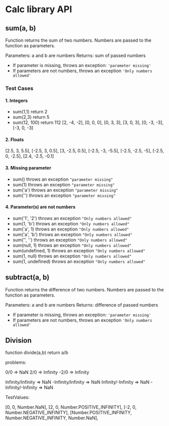# Calc library API

## **sum(a, b)**

Function returns the sum of two numbers. Numbers are passed to the function as parameters.

Parameters: a and b are numbers
Returns: sum of passed numbers

- If parameter is missing, throws an exception: `'parameter missing'`
- If parameters are not numbers, throws an exception `'Only numbers allowed'`

### Test Cases

#### 1. Integers

- sum(1,1) return 2
- sum(2,3) return 5
- sum(12, 100) return 112
  [2, -4, -2],
  [0, 0, 0],
  [0, 3, 3],
  [3, 0, 3],
  [0, -3, -3],
  [-3, 0, -3]

#### 2. Floats

[2.5, 3, 5.5],
[-2.5, 3, 0.5],
[3, -2.5, 0.5],
[-2.5, -3, -5.5],
[-2.5, -2.5, -5],
[-2.5, 0, -2.5],
[2.4, -2.5, -0.1]

#### 3. Missing parameter

- sum() throws an exception `"parameter missing"`
- sum(1) throws an exception `"parameter missing"`
- sum('a') throws an exception `"parameter missing"`
- sum('') throws an exception `"parameter missing"`

#### 4. Parameter(s) are not numbers

- sum('1', '2') throws an exception `"Only numbers allowed"`
- sum(1, 'b') throws an exception `"Only numbers allowed"`
- sum('a', 1) throws an exception `"Only numbers allowed"`
- sum('a', 'b') throws an exception `"Only numbers allowed"`
- sum('', '') throws an exception `"Only numbers allowed"`
- sum(null, 1) throws an exception `"Only numbers allowed"`
- sum(undefined, 1) throws an exception `"Only numbers allowed"`
- sum(1, null) throws an exception `"Only numbers allowed"`
- sum(1, undefined) throws an exception `"Only numbers allowed"`

## **subtract(a, b)**

Function returns the difference of two numbers. Numbers are passed to the function as parameters.

Parameters: a and b are numbers
Returns: difference of passed numbers

- If parameter is missing, throws an exception: `'parameter missing'`
- If parameters are not numbers, throws an exception `'Only numbers allowed'`

## Division

function divide(a,b) return a/b

problems:

0/0 => NaN
2/0 => Infinity
-2/0 => Infinity

Infinity/Infinity => NaN
-Infinity/Infinity => NaN
Infinity/-Infinity => NaN
-Infinity/-Infinity => NaN

TestValues:

[0, 0, Number.NaN],
[2, 0, Number.POSITIVE_INFINITY],
[-2, 0, Number.NEGATIVE_INFINITY],
[Number.POSITIVE_INFINITY, Number.NEGATIVE_INFINITY, Number.NaN],
